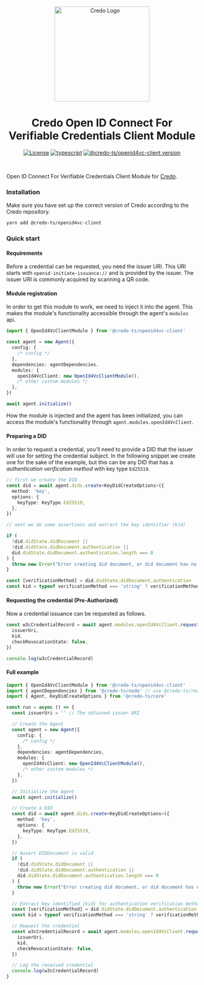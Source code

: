 <p align="center">
  <br />
  <img
    alt="Credo Logo"
    src="https://github.com/openwallet-foundation/credo-ts/blob/c7886cb8377ceb8ee4efe8d264211e561a75072d/images/credo-logo.png"
    height="250px"
  />
</p>
<h1 align="center"><b>Credo Open ID Connect For Verifiable Credentials Client Module</b></h1>
<p align="center">
  <a
    href="https://raw.githubusercontent.com/openwallet-foundation/credo-ts/main/LICENSE"
    ><img
      alt="License"
      src="https://img.shields.io/badge/License-Apache%202.0-blue.svg"
  /></a>
  <a href="https://www.typescriptlang.org/"
    ><img
      alt="typescript"
      src="https://img.shields.io/badge/%3C%2F%3E-TypeScript-%230074c1.svg"
  /></a>
    <a href="https://www.npmjs.com/package/@credo-ts/openid4vc-client"
    ><img
      alt="@credo-ts/openid4vc-client version"
      src="https://img.shields.io/npm/v/@credo-ts/openid4vc-client"
  /></a>

</p>
<br />

Open ID Connect For Verifiable Credentials Client Module for [Credo](https://github.com/openwallet-foundation/credo-ts).

### Installation

Make sure you have set up the correct version of Credo according to the Credo repository.

```sh
yarn add @credo-ts/openid4vc-client
```

### Quick start

#### Requirements

Before a credential can be requested, you need the issuer URI. This URI starts with `openid-initiate-issuance://` and is provided by the issuer. The issuer URI is commonly acquired by scanning a QR code.

#### Module registration

In order to get this module to work, we need to inject it into the agent. This makes the module's functionality accessible through the agent's `modules` api.

```ts
import { OpenId4VcClientModule } from '@credo-ts/openid4vc-client'

const agent = new Agent({
  config: {
    /* config */
  },
  dependencies: agentDependencies,
  modules: {
    openId4VcClient: new OpenId4VcClientModule(),
    /* other custom modules */
  },
})

await agent.initialize()
```

How the module is injected and the agent has been initialized, you can access the module's functionality through `agent.modules.openId4VcClient`.

#### Preparing a DID

In order to request a credential, you'll need to provide a DID that the issuer will use for setting the credential subject. In the following snippet we create one for the sake of the example, but this can be any DID that has a _authentication verification method_ with key type `Ed25519`.

```ts
// first we create the DID
const did = await agent.dids.create<KeyDidCreateOptions>({
  method: 'key',
  options: {
    keyType: KeyType.Ed25519,
  },
})

// next we do some assertions and extract the key identifier (kid)

if (
  !did.didState.didDocument ||
  !did.didState.didDocument.authentication ||
  did.didState.didDocument.authentication.length === 0
) {
  throw new Error("Error creating did document, or did document has no 'authentication' verificationMethods")
}

const [verificationMethod] = did.didState.didDocument.authentication
const kid = typeof verificationMethod === 'string' ? verificationMethod : verificationMethod.id
```

#### Requesting the credential (Pre-Authorized)

Now a credential issuance can be requested as follows.

```ts
const w3cCredentialRecord = await agent.modules.openId4VcClient.requestCredentialPreAuthorized({
  issuerUri,
  kid,
  checkRevocationState: false,
})

console.log(w3cCredentialRecord)
```

#### Full example

```ts
import { OpenId4VcClientModule } from '@credo-ts/openid4vc-client'
import { agentDependencies } from '@credo-ts/node' // use @credo-ts/react-native for React Native
import { Agent, KeyDidCreateOptions } from '@credo-ts/core'

const run = async () => {
  const issuerUri = '' // The obtained issuer URI

  // Create the Agent
  const agent = new Agent({
    config: {
      /* config */
    },
    dependencies: agentDependencies,
    modules: {
      openId4VcClient: new OpenId4VcClientModule(),
      /* other custom modules */
    },
  })

  // Initialize the Agent
  await agent.initialize()

  // Create a DID
  const did = await agent.dids.create<KeyDidCreateOptions>({
    method: 'key',
    options: {
      keyType: KeyType.Ed25519,
    },
  })

  // Assert DIDDocument is valid
  if (
    !did.didState.didDocument ||
    !did.didState.didDocument.authentication ||
    did.didState.didDocument.authentication.length === 0
  ) {
    throw new Error("Error creating did document, or did document has no 'authentication' verificationMethods")
  }

  // Extract key identified (kid) for authentication verification method
  const [verificationMethod] = did.didState.didDocument.authentication
  const kid = typeof verificationMethod === 'string' ? verificationMethod : verificationMethod.id

  // Request the credential
  const w3cCredentialRecord = await agent.modules.openId4VcClient.requestCredentialPreAuthorized({
    issuerUri,
    kid,
    checkRevocationState: false,
  })

  // Log the received credential
  console.log(w3cCredentialRecord)
}
```
